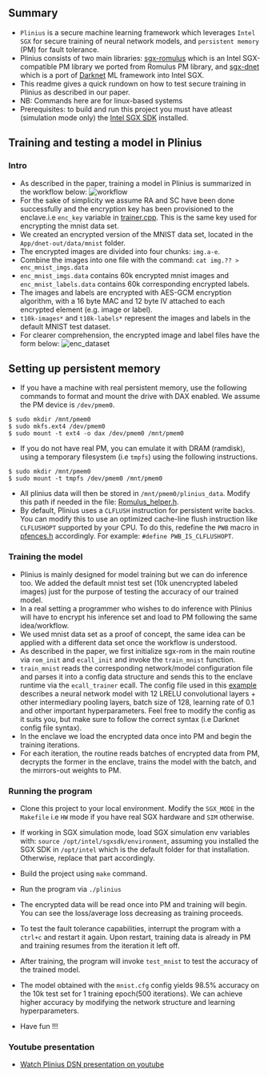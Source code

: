 ## Summary
- `Plinius` is a secure machine learning framework which leverages `Intel SGX` for secure training of neural network models, and `persistent memory` (PM) for fault tolerance.
- Plinius consists of two main libraries: [sgx-romulus](https://github.com/anonymous-xh/sgx-romulus) which is an Intel SGX-compatible PM library we ported from Romulus PM library, and [sgx-dnet](https://github.com/anonymous-xh/sgx-dnet) which is a port of [Darknet](http://pjreddie.com/darknet) ML framework into Intel SGX.
- This readme gives a quick rundown on how to test secure training in Plinius as described in our paper.
- NB: Commands here are for linux-based systems 
- Prerequisites: to build and run this project you must have atleast (simulation mode only) the [Intel SGX SDK](https://github.com/intel/linux-sgx) installed. 


## Training and testing a model in Plinius
### Intro
- As described in the paper, training a model in Plinius is summarized in the workflow below:
![workflow](imgs/workflow.png)
- For the sake of simplicity we assume RA and SC have been done successfully and the encryption key has been provisioned to the enclave.i.e `enc_key` variable in [trainer.cpp](Enclave/dnet-in/train/trainer.cpp). This is the same key used for encrypting the mnist data set.
- We created an encrypted version of the MNIST data set, located in the `App/dnet-out/data/mnist` folder.
- The encrypted images are divided into four chunks: `img.a-e`. 
- Combine the images into one file with the command: `cat img.?? > enc_mnist_imgs.data`
- `enc_mnist_imgs.data` contains 60k encrypted mnist images and `enc_mnist_labels.data` contains 60k corresponding encrypted labels.
- The images and labels are encrypted with AES-GCM encryption algorithm, with a 16 byte MAC and 12 byte IV attached to each encrypted element (e.g. image or label).
- `t10k-images*` and `t10k-labels*` represent the images and labels in the default MNIST test dataset.
- For clearer comprehension, the encrypted image and label files have the form below:
![enc_dataset](imgs/enc_mnist.png)

## Setting up persistent memory
- If you have a machine with real persistent memory, use the following commands to format and mount the drive with DAX enabled. We assume the PM device is `/dev/pmem0`.
```
$ sudo mkdir /mnt/pmem0
$ sudo mkfs.ext4 /dev/pmem0
$ sudo mount -t ext4 -o dax /dev/pmem0 /mnt/pmem0

```
- If you do not have real PM, you can emulate it with DRAM (ramdisk), using a temporary filesystem (i.e `tmpfs`) using the following instructions.
```
$ sudo mkdir /mnt/pmem0
$ sudo mount -t tmpfs /dev/pmem0 /mnt/pmem0

```
- All plinius data will then be stored in `/mnt/pmem0/plinius_data`. Modify this path if needed in the file: [Romulus_helper.h](App/Romulus_helper.h). 
- By default, Plinius uses a `CLFLUSH` instruction for persistent write backs. You can modify this to use an optimized cache-line flush instruction like `CLFLUSHOPT` supported by your CPU. To do this, redefine the `PWB` macro in [pfences.h](Enclave/romulus/common/pfences.h) accordingly. For example: `#define PWB_IS_CLFLUSHOPT`.

### Training the model
- Plinius is mainly designed for model training but we can do inference too. We added the default mnist test set (10k unencrypted labeled images) just for the purpose of testing the accuracy of our trained model. 
- In a real setting a programmer who wishes to do inference with Plinius will have to encrypt his inference set and load to PM following the same idea/workflow.
- We used mnist data set as a proof of concept, the same idea can be applied with a different data set once the workflow is understood.
- As described in the paper, we first initialize sgx-rom in the main routine via `rom_init` and `ecall_init` and invoke the `train_mnist` function.
- `train_mnist` reads the corresponding network/model configuration file and parses it into a config data structure and sends this to the enclave runtime via the `ecall_trainer` ecall. The config file used in this [example](App/dnet-out/cfg/mnist.cfg) describes a neural network model with 12 LRELU convolutional layers + other intermediary pooling layers, batch size of 128, learning rate of 0.1 and other important hyperparameters. Feel free to modify the config as it suits you, but make sure to follow the correct syntax (i.e Darknet config file syntax).
- In the enclave we load the encrypted data once into PM and begin the training iterations. 
- For each iteration, the routine reads batches of encrypted data from PM, decrypts the former in the enclave, trains the model with the batch, and the mirrors-out weights to PM.
### Running the program
- Clone this project to your local environment. Modify the `SGX_MODE` in the `Makefile` i.e `HW` mode if you have real SGX hardware and `SIM` otherwise.
- If working in SGX simulation mode, load SGX simulation env variables with: `source /opt/intel/sgxsdk/environment`, assuming you installed the SGX SDK in `/opt/intel` which is the default folder for that installation. Otherwise, replace that part accordingly.
- Build the project using `make` command.
- Run the program via `./plinius`
- The encrypted data will be read once into PM and training will begin. You can see the loss/average loss decreasing as training proceeds.
- To test the fault tolerance capabilities, interrupt the program with a `ctrl+c` and restart it again. Upon restart, training data is already in PM and training resumes from the iteration it left off.
- After training, the program will invoke `test_mnist` to test the accuracy of the trained model.
- The model obtained with the `mnist.cfg` config yields 98.5% accuracy on the 10k test set for 1 training epoch(500 iterations). We can achieve higher accuracy by modifying the network structure and learning hyperparameters.

- Have fun !!!

### Youtube presentation
- [Watch Plinius DSN presentation on youtube](https://www.youtube.com/watch?v=RVbS-zgvlhM)

